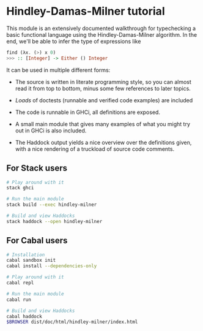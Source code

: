 Hindley-Damas-Milner tutorial
=============================

This module is an extensively documented walkthrough for typechecking a basic
functional language using the Hindley-Damas-Milner algorithm. In the end, we'll
be able to infer the type of expressions like

```haskell
find (λx. (>) x 0)
>>> :: [Integer] -> Either () Integer
```

It can be used in multiple different forms:

- The source is written in literate programming style, so you can almost read it
  from top to bottom, minus some few references to later topics.

- *Loads* of doctests (runnable and verified code examples) are included

- The code is runnable in GHCi, all definitions are exposed.

- A small main module that gives many examples of what you might try out in GHCi
  is also included.

- The Haddock output yields a nice overview over the definitions given, with a
  nice rendering of a truckload of source code comments.

For Stack users
---------------

```bash
# Play around with it
stack ghci

# Run the main module
stack build --exec hindley-milner

# Build and view Haddocks
stack haddock --open hindley-milner
```

For Cabal users
---------------

```bash
# Installation
cabal sandbox init
cabal install --dependencies-only

# Play around with it
cabal repl

# Run the main module
cabal run

# Build and view Haddocks
cabal haddock
$BROWSER dist/doc/html/hindley-milner/index.html
```
